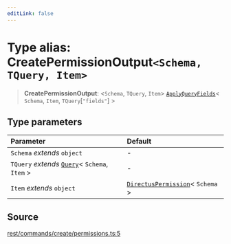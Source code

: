 ```yaml
---
editLink: false
---
```


# Type alias: CreatePermissionOutput`<Schema, TQuery, Item>`

> **CreatePermissionOutput**: \<`Schema`, `TQuery`, `Item`\>
> [`ApplyQueryFields`](../../types-1/type-aliases/type-alias.ApplyQueryFields.md)\< `Schema`, `Item`,
> `TQuery`[`"fields"`] \>

## Type parameters

| Parameter                                                                                       | Default                                                                                          |
| :---------------------------------------------------------------------------------------------- | :----------------------------------------------------------------------------------------------- |
| `Schema` _extends_ `object`                                                                     | -                                                                                                |
| `TQuery` _extends_ [`Query`](../../types-1/interfaces/interface.Query.md)\< `Schema`, `Item` \> | -                                                                                                |
| `Item` _extends_ `object`                                                                       | [`DirectusPermission`](../../schema/type-aliases/type-alias.DirectusPermission.md)\< `Schema` \> |

## Source

[rest/commands/create/permissions.ts:5](https://github.com/directus/directus/blob/7789a6c53/sdk/src/rest/commands/create/permissions.ts#L5)
